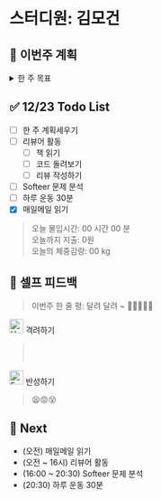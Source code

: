 # 스터디원: 김모건

## 🚀 이번주 계획

<details>
  <summary>한 주 목표</summary>

      - (0/1) 캐치테이블 지원
      - (0/6) Softeer 문제 분석
      - (0/6) 이력서에 넣을 Pain Point 뽑기
      - (0/6) 리뷰어 활동하기
      - (0/6) 하루 운동 30분
      - 이번 주 총 지출: 0 원

> 평균 달성률 00 %

</details>

## ✅ 12/23 Todo List

- [ ] 한 주 계획세우기
- [ ] 리뷰어 활동
  - [ ] 책 읽기
  - [ ] 코드 돌려보기
  - [ ] 리뷰 작성하기
- [ ] Softeer 문제 분석
- [ ] 하루 운동 30분
- [x] 매일메일 읽기

> 오늘 몰입시간: 00 시간 00 분<br>
> 오늘까지 지출: 0원 <br>
> 오늘의 체중감량: 00 kg

## 🎉 셀프 피드백

> 이번주 한 줄 평: 달려 달려 ~ 🏃‍♀️🏃‍♂️🏃

<img src="https://raw.githubusercontent.com/Tarikul-Islam-Anik/Animated-Fluent-Emojis/master/Emojis/Smilies/Hugging%20Face.png" alt="Hugging Face" width="25" height="25"> 격려하기</img>

> <br>
> <br>

<img src="https://raw.githubusercontent.com/Tarikul-Islam-Anik/Animated-Fluent-Emojis/master/Emojis/Smilies/Face%20with%20Monocle.png" alt="Face with Monocle" width="25" height="25"> 반성하기</img>

> 😫😡😵<br>

## 🌱 Next

- (오전) 매일메일 읽기
- (오전 ~ 16시) 리뷰어 활동
- (16:00 ~ 20:30) Softeer 문제 분석
- (20:30) 하루 운동 30분
